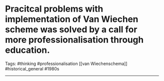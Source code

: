 # Pracitcal problems with implementation of Van Wiechen scheme was solved by a call for more professionalisation through education.
Tags: #thinking #professionalisation [[van Wiechenschema]] #historical_general #1980s 

---
